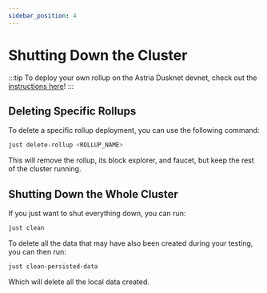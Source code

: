 ```yaml
---
sidebar_position: 4
---
```


# Shutting Down the Cluster

:::tip
To deploy your own rollup on the Astria Dusknet devnet, check out the
[instructions here](/docs/running-a-rollup-on-astria-dusknet/overview/)!
:::

## Deleting Specific Rollups

To delete a specific rollup deployment, you can use the following command:
```bash
just delete-rollup <ROLLUP_NAME>
```

This will remove the rollup, its block explorer, and faucet, but keep the rest
of the cluster running.

## Shutting Down the Whole Cluster

If you just want to shut everything down, you can run:
```bash
just clean
```

To delete all the data that may have also been created during your testing, you
can then run:

```bash
just clean-persisted-data
```

Which will delete all the local data created.
